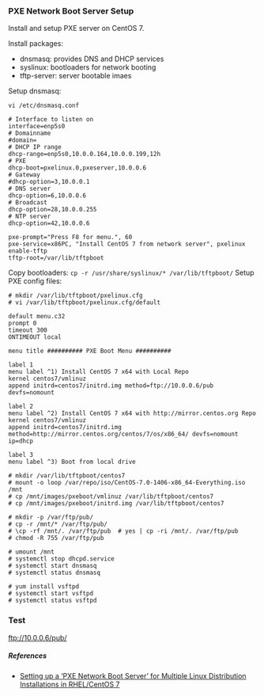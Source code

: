 
### PXE Network Boot Server Setup

Install and setup PXE server on CentOS 7.  

Install packages:
- dnsmasq: provides DNS and DHCP services
- syslinux: bootloaders for network booting
- tftp-server: server bootable imaes

Setup dnsmasq:
```
vi /etc/dnsmasq.conf
```
```
# Interface to listen on
interface=enp5s0
# Domainname
#domain=
# DHCP IP range
dhcp-range=enp5s0,10.0.0.164,10.0.0.199,12h
# PXE
dhcp-boot=pxelinux.0,pxeserver,10.0.0.6
# Gateway
#dhcp-option=3,10.0.0.1
# DNS server
dhcp-option=6,10.0.0.6
# Broadcast
dhcp-option=28,10.0.0.255
# NTP server
dhcp-option=42,10.0.0.6

pxe-prompt="Press F8 for menu.", 60
pxe-service=x86PC, "Install CentOS 7 from network server", pxelinux
enable-tftp
tftp-root=/var/lib/tftpboot
```

Copy bootloaders: `cp -r /usr/share/syslinux/* /var/lib/tftpboot/`
Setup PXE config files:
```
# mkdir /var/lib/tftpboot/pxelinux.cfg
# vi /var/lib/tftpboot/pxelinux.cfg/default
```
```
default menu.c32
prompt 0
timeout 300
ONTIMEOUT local

menu title ########## PXE Boot Menu ##########

label 1
menu label ^1) Install CentOS 7 x64 with Local Repo
kernel centos7/vmlinuz
append initrd=centos7/initrd.img method=ftp://10.0.0.6/pub devfs=nomount

label 2
menu label ^2) Install CentOS 7 x64 with http://mirror.centos.org Repo
kernel centos7/vmlinuz
append initrd=centos7/initrd.img method=http://mirror.centos.org/centos/7/os/x86_64/ devfs=nomount ip=dhcp

label 3
menu label ^3) Boot from local drive
```

```
# mkdir /var/lib/tftpboot/centos7
# mount -o loop /var/repo/iso/CentOS-7.0-1406-x86_64-Everything.iso /mnt
# cp /mnt/images/pxeboot/vmlinuz /var/lib/tftpboot/centos7
# cp /mnt/images/pxeboot/initrd.img /var/lib/tftpboot/centos7

# mkdir -p /var/ftp/pub/
# cp -r /mnt/* /var/ftp/pub/
# \cp -rf /mnt/. /var/ftp/pub  # yes | cp -ri /mnt/. /var/ftp/pub
# chmod -R 755 /var/ftp/pub

# umount /mnt
# systemctl stop dhcpd.service
# systemctl start dnsmasq
# systemctl status dnsmasq
```

```
# yum install vsftpd
# systemctl start vsftpd
# systemctl status vsftpd
```

### Test

ftp://10.0.0.6/pub/




##### References

- [Setting up a ‘PXE Network Boot Server’ for Multiple Linux Distribution Installations in RHEL/CentOS 7](http://www.tecmint.com/install-pxe-network-boot-server-in-centos-7/)
